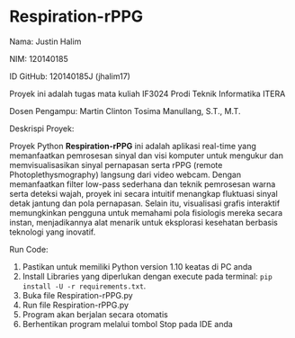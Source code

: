 # Respiration-rPPG

Nama: Justin Halim

NIM: 120140185

ID GitHub: 120140185J (jhalim17)

Proyek ini adalah tugas mata kuliah IF3024 Prodi Teknik Informatika ITERA

Dosen Pengampu: Martin Clinton Tosima Manullang, S.T., M.T.

Deskrispi Proyek:

Proyek Python **Respiration-rPPG** ini adalah aplikasi real-time yang memanfaatkan pemrosesan sinyal dan visi komputer untuk mengukur dan memvisualisasikan sinyal pernapasan serta rPPG (remote Photoplethysmography) langsung dari video webcam. Dengan memanfaatkan filter low-pass sederhana dan teknik pemrosesan warna serta deteksi wajah, proyek ini secara intuitif menangkap fluktuasi sinyal detak jantung dan pola pernapasan. Selain itu, visualisasi grafis interaktif memungkinkan pengguna untuk memahami pola fisiologis mereka secara instan, menjadikannya alat menarik untuk eksplorasi kesehatan berbasis teknologi yang inovatif.

Run Code:

1. Pastikan untuk memiliki Python version 1.10 keatas di PC anda
2. Install Libraries yang diperlukan dengan execute pada terminal: `pip install -U -r requirements.txt`.
3. Buka file Respiration-rPPG.py
4. Run file Respiration-rPPG.py
5. Program akan berjalan secara otomatis
6. Berhentikan program melalui tombol Stop pada IDE anda
